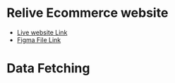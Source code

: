 # Relive Ecommerce website

- [Live website Link](https://reliveecommerce.netlify.app/)
- [Figma File Link](https://www.figma.com/design/FGTkszJJVpBQ6coQ5ulHKB/Relive-E-C--Copy---Copy-?m=auto&t=oro9eiFagy7ob9Ee-1)

# Data Fetching

#

